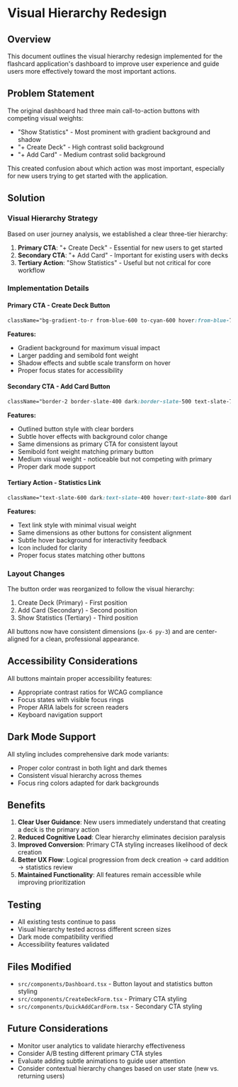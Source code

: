 # Visual Hierarchy Redesign

## Overview

This document outlines the visual hierarchy redesign implemented for the flashcard application's dashboard to improve user experience and guide users more effectively toward the most important actions.

## Problem Statement

The original dashboard had three main call-to-action buttons with competing visual weights:
- "Show Statistics" - Most prominent with gradient background and shadow
- "+ Create Deck" - High contrast solid background
- "+ Add Card" - Medium contrast solid background

This created confusion about which action was most important, especially for new users trying to get started with the application.

## Solution

### Visual Hierarchy Strategy

Based on user journey analysis, we established a clear three-tier hierarchy:

1. **Primary CTA**: "+ Create Deck" - Essential for new users to get started
2. **Secondary CTA**: "+ Add Card" - Important for existing users with decks  
3. **Tertiary Action**: "Show Statistics" - Useful but not critical for core workflow

### Implementation Details

#### Primary CTA - Create Deck Button
```css
className="bg-gradient-to-r from-blue-600 to-cyan-600 hover:from-blue-700 hover:to-cyan-700 text-white px-6 py-3 rounded-lg font-semibold transition-all duration-200 shadow-lg hover:shadow-xl transform hover:scale-[1.02] focus:outline-none focus:ring-2 focus:ring-blue-500 focus:ring-offset-2 dark:focus:ring-offset-slate-900"
```

**Features:**
- Gradient background for maximum visual impact
- Larger padding and semibold font weight
- Shadow effects and subtle scale transform on hover
- Proper focus states for accessibility

#### Secondary CTA - Add Card Button
```css
className="border-2 border-slate-400 dark:border-slate-500 text-slate-700 dark:text-slate-300 hover:border-slate-600 dark:hover:border-slate-400 hover:text-slate-900 dark:hover:text-slate-100 hover:bg-slate-50 dark:hover:bg-slate-800 px-6 py-3 rounded-lg font-semibold transition-all duration-200 focus:outline-none focus:ring-2 focus:ring-slate-400 dark:focus:ring-slate-500 focus:ring-offset-2 dark:focus:ring-offset-slate-900"
```

**Features:**
- Outlined button style with clear borders
- Subtle hover effects with background color change
- Same dimensions as primary CTA for consistent layout
- Semibold font weight matching primary button
- Medium visual weight - noticeable but not competing with primary
- Proper dark mode support

#### Tertiary Action - Statistics Link
```css
className="text-slate-600 dark:text-slate-400 hover:text-slate-800 dark:hover:text-slate-200 font-medium transition-colors flex items-center gap-2 px-6 py-3 rounded-lg hover:bg-slate-100 dark:hover:bg-slate-800 focus:outline-none focus:ring-2 focus:ring-slate-400 dark:focus:ring-slate-500 focus:ring-offset-2 dark:focus:ring-offset-slate-900"
```

**Features:**
- Text link style with minimal visual weight
- Same dimensions as other buttons for consistent alignment
- Subtle hover background for interactivity feedback
- Icon included for clarity
- Proper focus states matching other buttons

### Layout Changes

The button order was reorganized to follow the visual hierarchy:
1. Create Deck (Primary) - First position
2. Add Card (Secondary) - Second position
3. Show Statistics (Tertiary) - Third position

All buttons now have consistent dimensions (`px-6 py-3`) and are center-aligned for a clean, professional appearance.

## Accessibility Considerations

All buttons maintain proper accessibility features:
- Appropriate contrast ratios for WCAG compliance
- Focus states with visible focus rings
- Proper ARIA labels for screen readers
- Keyboard navigation support

## Dark Mode Support

All styling includes comprehensive dark mode variants:
- Proper color contrast in both light and dark themes
- Consistent visual hierarchy across themes
- Focus ring colors adapted for dark backgrounds

## Benefits

1. **Clear User Guidance**: New users immediately understand that creating a deck is the primary action
2. **Reduced Cognitive Load**: Clear hierarchy eliminates decision paralysis
3. **Improved Conversion**: Primary CTA styling increases likelihood of deck creation
4. **Better UX Flow**: Logical progression from deck creation → card addition → statistics review
5. **Maintained Functionality**: All features remain accessible while improving prioritization

## Testing

- All existing tests continue to pass
- Visual hierarchy tested across different screen sizes
- Dark mode compatibility verified
- Accessibility features validated

## Files Modified

- `src/components/Dashboard.tsx` - Button layout and statistics button styling
- `src/components/CreateDeckForm.tsx` - Primary CTA styling
- `src/components/QuickAddCardForm.tsx` - Secondary CTA styling

## Future Considerations

- Monitor user analytics to validate hierarchy effectiveness
- Consider A/B testing different primary CTA styles
- Evaluate adding subtle animations to guide user attention
- Consider contextual hierarchy changes based on user state (new vs. returning users)
